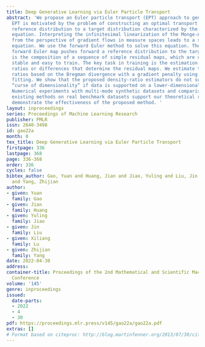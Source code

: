 ```yaml
---
title: Deep Generative Learning via Euler Particle Transport
abstract: 'We propose an Euler particle transport (EPT) approach to generative learning.
  EPT is motivated by the problem of constructing an optimal transport map from a
  reference distribution to a target distribution characterized by the Monge-Ampe‘re
  equation. Interpreting the infinitesimal linearization of the Monge-Ampe‘re equation
  from the perspective of gradient flows in measure spaces leads to a stochastic McKean-Vlasov
  equation. We use the forward Euler method to solve this equation. The resulting
  forward Euler map pushes forward a reference distribution to the target. This map
  is the composition of a sequence of simple residual maps, which are computationally
  stable and easy to train. The key task in training is the estimation of the density
  ratios or differences that determine the residual maps. We estimate the density
  ratios based on the Bregman divergence with a gradient penalty using deep density-ratio
  fitting. We show that the proposed density-ratio estimators do not suffer from the
  “curse of dimensionality” if data is supported on a lower-dimensional manifold.
  Numerical experiments with multi-mode synthetic datasets and comparisons with the
  existing methods on real benchmark datasets support our theoretical results and
  demonstrate the effectiveness of the proposed method. '
layout: inproceedings
series: Proceedings of Machine Learning Research
publisher: PMLR
issn: 2640-3498
id: gao22a
month: 0
tex_title: Deep Generative Learning via Euler Particle Transport
firstpage: 336
lastpage: 368
page: 336-368
order: 336
cycles: false
bibtex_author: Gao, Yuan and Huang, Jian and Jiao, Yuling and Liu, Jin and Lu, Xiliang
  and Yang, Zhijian
author:
- given: Yuan
  family: Gao
- given: Jian
  family: Huang
- given: Yuling
  family: Jiao
- given: Jin
  family: Liu
- given: Xiliang
  family: Lu
- given: Zhijian
  family: Yang
date: 2022-04-30
address:
container-title: Proceedings of the 2nd Mathematical and Scientific Machine Learning
  Conference
volume: '145'
genre: inproceedings
issued:
  date-parts:
  - 2022
  - 4
  - 30
pdf: https://proceedings.mlr.press/v145/gao22a/gao22a.pdf
extras: []
# Format based on citeproc: http://blog.martinfenner.org/2013/07/30/citeproc-yaml-for-bibliographies/
---
```

